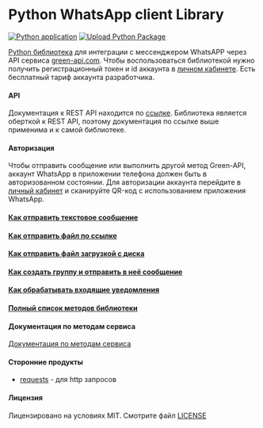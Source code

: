 # Python WhatsApp client Library

[![Python application](https://github.com/green-api/whatsapp-api-client-python/actions/workflows/python-app.yml/badge.svg)](https://github.com/green-api/whatsapp-api-client-python/actions/workflows/python-app.yml)
[![Upload Python Package](https://github.com/green-api/whatsapp-api-client-python/actions/workflows/python-publish.yml/badge.svg)](https://github.com/green-api/whatsapp-api-client-python/actions/workflows/python-publish.yml)

[Python библиотека](https://github.com/green-api/whatsapp-api-client-python) для интеграции с мессенджером WhatsAPP через API сервиса [green-api.com](https://green-api.com). Чтобы воспользоваться библиотекой нужно получить регистрационный токен и id аккаунта в [личном кабинете](https://console.green-api.com). Есть бесплатный тариф аккаунта разработчика.

#### API

Документация к REST API находится по [ссылке](https://green-api.com/docs/api/). Библиотека является оберткой к REST API, поэтому документация по ссылке выше применима и к самой библиотеке.

#### Авторизация 

Чтобы отправить сообщение или выполнить другой метод Green-API, аккаунт WhatsApp в приложении телефона должен быть в авторизованном состоянии. Для авторизации аккаунта перейдите в [личный кабинет](https://console.green-api.com) и сканируйте QR-код с использованием приложения WhatsApp.

#### [Как отправить текстовое сообщение](sendmessage.md)
#### [Как отправить файл по ссылке](sendfilebyurl.md)
#### [Как отправить файл загрузкой с диска](sendfilebyupload.md)
#### [Как создать группу и отправить в неё сообщение](creategroup.md)
#### [Как обрабатывать входящие уведомления](startReceiveNotification.md)
#### [Полный список методов библиотеки](fullmethods.md)

#### Документация по методам сервиса

[Документация по методам сервиса](https://green-api.com/docs/api/)

#### Сторонние продукты

- [requests](https://requests.readthedocs.io) - для http запросов

#### Лицензия

Лицензировано на условиях MIT. Смотрите файл [LICENSE](https://github.com/green-api/whatsapp-api-client-python/blob/master/LICENSE)
